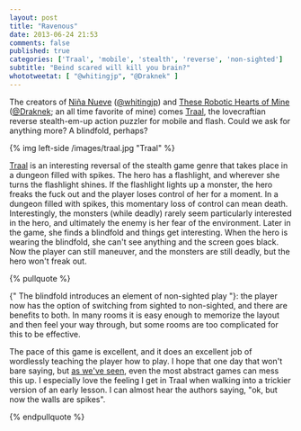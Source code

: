 ```yaml
---
layout: post
title: "Ravenous"
date: 2013-06-24 21:53
comments: false
published: true
categories: ['Traal', 'mobile', 'stealth', 'reverse', 'non-sighted']
subtitle: "Beind scared will kill you brain?"
whototweetat: [ "@whitingjp", "@Draknek" ]
---
```


The creators of [Niña Nueve][3] ([@whitingjp][6]) and [These Robotic Hearts of Mine][4] ([@Draknek][7]; an all time favorite of mine) comes [Traal][2], the
lovecraftian reverse stealth-em-up action puzzler for mobile and flash. Could we ask for anything more? A blindfold, perhaps?

<!-- More -->

{% img left-side /images/traal.jpg "Traal" %}

[Traal][2] is an interesting reversal of the stealth game genre that takes place in a dungeon filled with spikes. The hero has a flashlight, and wherever she turns
the flashlight shines. If the flashlight lights up a monster, the hero freaks the fuck out and the player loses control of her for a moment. In a dungeon filled
with spikes, this momentary loss of control can mean death. Interestingly, the monsters (while deadly) rarely seem particularly interested in the hero, and ultimately
the enemy is her fear of the environment. Later in the game, she finds a blindfold and things get interesting. When the hero is wearing the blindfold, she can't see
anything and the screen goes black. Now the player can still maneuver, and the monsters are still deadly, but the hero won't freak out.

{% pullquote %}

{" The blindfold introduces an element of non-sighted play "}: the player now has the option of switching from sighted to non-sighted, and there are benefits to both.
In many rooms it is easy enough to memorize the layout and then feel your way through, but some rooms are too complicated for this to be effective.

The pace of this game is excellent, and it does an excellent job of wordlessly teaching the player how to play. I hope that one day that won't bare saying,
but [as we've seen][8], even the most abstract games can mess this up. I especially love the feeling I get in Traal when walking into a trickier version of an early
lesson. I can almost hear the authors saying, "ok, but now the walls are spikes".

{% endpullquote %}

[2]: http://jonathanwhiting.com/coding/traal/
[3]: http://jonathanwhiting.com/ld/23/
[4]: http://www.newgrounds.com/portal/view/585599
[5]: http://www.draknek.org/games/traal/
[6]: https://twitter.com/whitingjp
[7]: https://twitter.com/draknek
[8]: http://www.arrogantgamer.com/blog/2012/09/22/osmos/
